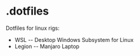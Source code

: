 # .dotfiles
Dotfiles for linux rigs:
  - WSL -- Desktop Windows Subsystem for Linux
  - Legion -- Manjaro Laptop
